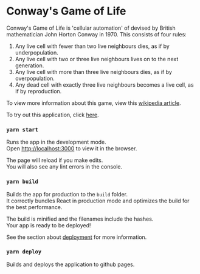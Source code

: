 # Conway's Game of Life

Conway's Game of Life is 'cellular automation' of devised by British mathematician John Horton Conway in 1970. This consists of four rules:

1. Any live cell with fewer than two live neighbours dies, as if by underpopulation.
1. Any live cell with two or three live neighbours lives on to the next generation.
1. Any live cell with more than three live neighbours dies, as if by overpopulation.
1. Any dead cell with exactly three live neighbours becomes a live cell, as if by reproduction.

To view more information about this game, view this [wikipedia article](https://en.wikipedia.org/wiki/Conway%27s_Game_of_Life).

To try out this application, click [here](https://tfung.github.io/conways-games-of-life/).

### `yarn start`

Runs the app in the development mode.\
Open [http://localhost:3000](http://localhost:3000) to view it in the browser.

The page will reload if you make edits.\
You will also see any lint errors in the console.

### `yarn build`

Builds the app for production to the `build` folder.\
It correctly bundles React in production mode and optimizes the build for the best performance.

The build is minified and the filenames include the hashes.\
Your app is ready to be deployed!

See the section about [deployment](https://facebook.github.io/create-react-app/docs/deployment) for more information.


### `yarn deploy`

Builds and deploys the application to github pages.